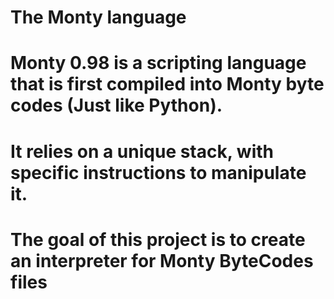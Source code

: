 # The Monty language
# Monty 0.98 is a scripting language that is first compiled into Monty byte codes (Just like Python). 
# It relies on a unique stack, with specific instructions to manipulate it.
# The goal of this project is to create an interpreter for Monty ByteCodes files
